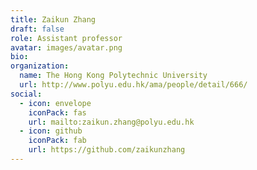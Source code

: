 ```yaml
---
title: Zaikun Zhang
draft: false
role: Assistant professor
avatar: images/avatar.png
bio:
organization:
  name: The Hong Kong Polytechnic University
  url: http://www.polyu.edu.hk/ama/people/detail/666/
social:
  - icon: envelope
    iconPack: fas
    url: mailto:zaikun.zhang@polyu.edu.hk
  - icon: github
    iconPack: fab
    url: https://github.com/zaikunzhang
---
```

